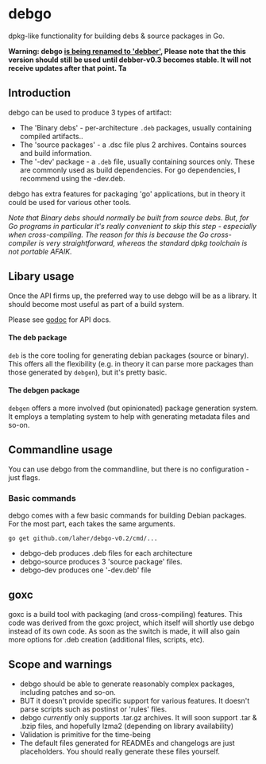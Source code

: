 debgo
======

dpkg-like functionality for building debs & source packages in Go.

**Warning: debgo [is being renamed to 'debber'](https://github.com/debber), Please note that the this version should still be used until debber-v0.3 becomes stable. It will not receive updates after that point. Ta**

Introduction
------------

debgo can be used to produce 3 types of artifact:

 * The 'Binary debs' - per-architecture `.deb` packages, usually containing compiled artifacts..
 * The 'source packages' - a .dsc file plus 2 archives. Contains sources and build information.
 * The '-dev' package - a `.deb` file, usually containing sources only. These are commonly used as build dependencies. For go dependencies, I recommend using the -dev.deb.

debgo has extra features for packaging 'go' applications, but in theory it could be used for various other tools.

*Note that Binary debs should normally be built from source debs. But, for Go programs in particular it's really convenient to skip this step - especially when cross-compiling. The reason for this is because the Go cross-compiler is very straightforward, whereas the standard dpkg toolchain is not portable AFAIK.*

Libary usage
------------

Once the API firms up, the preferred way to use debgo will be as a library. It should become most useful as part of a build system.

Please see [godoc](http://godoc.org/pkg/github.com/laher/debgo-v0.2/) for API docs.

#### The deb package

`deb` is the core tooling for generating debian packages (source or binary). This offers all the flexibility (e.g. in theory it can parse more packages than those generated by `debgen`), but it's pretty basic.

#### The debgen package

`debgen` offers a more involved (but opinionated) package generation system. It employs a templating system to help with generating metadata files and so-on.


Commandline usage
-----------------

You can use debgo from the commandline, but there is no configuration - just flags.


### Basic commands

debgo comes with a few basic commands for building Debian packages. For the most part, each takes the same arguments.

`go get github.com/laher/debgo-v0.2/cmd/...`

 * debgo-deb produces .deb files for each architecture
 * debgo-source produces 3 'source package' files.
 * debgo-dev produces one '-dev.deb' file

goxc
----

goxc is a build tool with packaging (and cross-compiling) features. This code was derived from the goxc project, which itself will shortly use debgo instead of its own code. 
As soon as the switch is made, it will also gain more options for .deb creation (additional files, scripts, etc).

Scope and warnings
------------------

 * debgo should be able to generate reasonably complex packages, including patches and so-on.
 * BUT it doesn't provide specific support for various features. It doesn't parse scripts such as postinst or 'rules' files.
 * debgo *currently* only supports .tar.gz archives. It will soon support .tar & .bzip files, and hopefully lzma2 (depending on library availability)
 * Validation is primitive for the time-being
 * The default files generated for READMEs and changelogs are just placeholders. You should really generate these files yourself.


